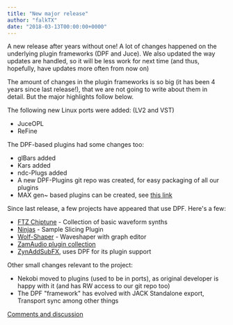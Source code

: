 ```yaml
---
title: "New major release"
author: "falkTX"
date: "2018-03-13T00:00:00+0000"
---
```

 A new release after years without one!
A lot of changes happened on the underlying plugin frameworks (DPF and Juce).
We also updated the way updates are handled, so it will be less work for next time
(and thus, hopefully, have updates more often from now on)

The amount of changes in the plugin frameworks is so big (it has been 4 years
since last release!), that we are not going to write about them in detail.
But the major highlights follow below.

The following new Linux ports were added: (LV2 and VST)
- JuceOPL
- ReFine

The DPF-based plugins had some changes too:
- glBars added
- Kars added
- ndc-Plugs added
- A new DPF-Plugins git repo was created, for easy packaging of all our plugins
- MAX gen~ based plugins can be created, see [this link][1]

Since last release, a few projects have appeared that use DPF. Here's a few:
- [FTZ Chiptune][2] - Collection of basic waveform synths
- [Ninjas][3] - Sample Slicing Plugin
- [Wolf-Shaper][4] - Waveshaper with graph editor
- [ZamAudio plugin collection][5]
- [ZynAddSubFX][6], uses DPF for its plugin support

Other small changes relevant to the project:
- Nekobi moved to plugins (used to be in ports), as original developer is happy with it
  (and has RW access to our git repo too)
- The DPF "framework" has evolved with JACK Standalone export,
  Transport sync among other things

[Comments and discussion][7]


[1]: https://github.com/DISTRHO/DPF-Max-Gen
[2]: https://gitlab.com/ftz/chiptune/
[3]: https://github.com/rghvdberg/ninjas/
[4]: https://github.com/pdesaulniers/wolf-shaper/
[5]: http://www.zamaudio.com/?p=976
[6]: http://zynaddsubfx.sourceforge.net/
[7]: https://www.kvraudio.com/forum/viewtopic.php?f=191&t=504728
